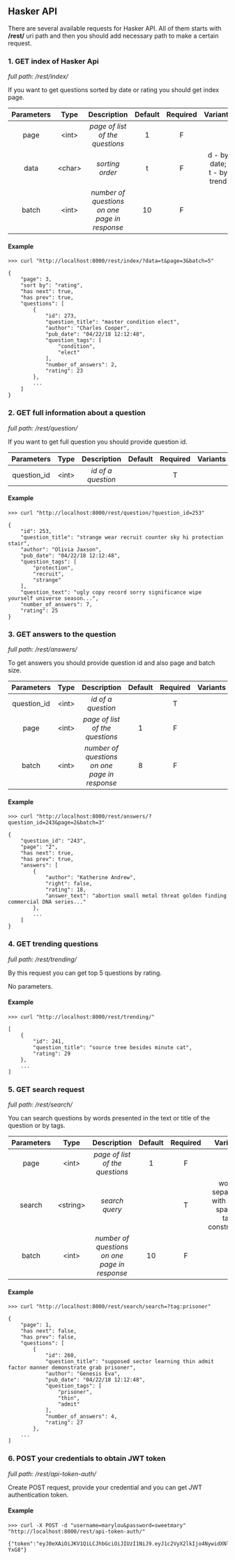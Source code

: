 ## Hasker API

There are several available requests for Hasker API. 
All of them starts with **/rest/** uri path and then you should add necessary path to make a certain request.

### 1. GET index of Hasker Api
*full path: /rest/index/*

If you want to get questions sorted by date or rating you should get index page.

| Parameters | Type | Description | Default | Required | Variants |
|:---:|:---:|:---:|:---:|:---:|:---:|
| page | \<int> | *page of list of the questions* | 1 | F | |
| data | \<char> | *sorting order* | t | F | d - by date;<br> t - by trend |
| batch | \<int> | *number of questions on one page in response* | 10 | F | |

#### Example

```
>>> curl "http://localhost:8000/rest/index/?data=t&page=3&batch=5"

{
    "page": 3,
    "sort by": "rating",
    "has next": true,
    "has prev": true,
    "questions": [
        {
            "id": 273,
            "question_title": "master condition elect",
            "author": "Charles Cooper",
            "pub_date": "04/22/18 12:12:48",
            "question_tags": [
                "condition",
                "elect"
            ],
            "number_of_answers": 2,
            "rating": 23
        },
        ...
    ]
}
```


### 2. GET full information about a question
*full path: /rest/question/*

If you want to get full question you should provide question id.

| Parameters | Type | Description | Default | Required | Variants |
|:---:|:---:|:---:|:---:|:---:|:---:|
| question_id | \<int> | *id of a question* |  | T | |

#### Example

```
>>> curl "http://localhost:8000/rest/question/?question_id=253"

{
    "id": 253,
    "question_title": "strange wear recruit counter sky hi protection stair",
    "author": "Olivia Jaxson",
    "pub_date": "04/22/18 12:12:48",
    "question_tags": [
        "protection",
        "recruit",
        "strange"
    ],
    "question_text": "ugly copy record sorry significance wipe yourself universe season...",
    "number_of_answers": 7,
    "rating": 25
}
```

### 3. GET answers to the question
*full path: /rest/answers/*

To get answers you should provide question id and also page and batch size.

| Parameters | Type | Description | Default | Required | Variants |
|:---:|:---:|:---:|:---:|:---:|:---:|
| question_id | \<int> | *id of a question* | | T | |
| page | \<int> | *page of list of the questions* | 1 | F | |
| batch | \<int> | *number of questions on one page in response* | 8 | F | |

#### Example

```
>>> curl "http://localhost:8000/rest/answers/?question_id=243&page=2&batch=3"

{
    "question_id": "243",
    "page": "2",
    "has next": true,
    "has prev": true,
    "answers": [
        {
            "author": "Katherine Andrew",
            "right": false,
            "rating": 18,
            "answer_text": "abortion small metal threat golden finding commercial DNA series..."
        },
        ...
    ]
}
```

### 4. GET trending questions
*full path: /rest/trending/*

By this request you can get top 5 questions by rating.

No parameters.

#### Example

```
>>> curl "http://localhost:8000/rest/trending/"

[
    {
        "id": 241,
        "question_title": "source tree besides minute cat",
        "rating": 29
    },
    ...
]

```

### 5. GET search request
*full path: /rest/search/*

You can search questions by words presented in the text or title of the question or by tags.

| Parameters | Type | Description | Default | Required | Variants |
|:---:|:---:|:---:|:---:|:---:|:---:|
| page | \<int> | *page of list of the questions* | 1 | F | |
| search | \<string> | *search query* | | T | words separated with white spaces;<br> tag:<your-tag> construction |
| batch | \<int> | *number of questions on one page in response* | 10 | F | |

#### Example

```
>>> curl "http://localhost:8000/rest/search/search=?tag:prisoner"

{
    "page": 1,
    "has next": false,
    "has prev": false,
    "questions": [
        {
            "id": 260,
            "question_title": "supposed sector learning thin admit factor manner demonstrate grab prisoner",
            "author": "Genesis Eva",
            "pub_date": "04/22/18 12:12:48",
            "question_tags": [
                "prisoner",
                "thin",
                "admit"
            ],
            "number_of_answers": 4,
            "rating": 27
        },
    ...
]

```

### 6. POST your credentials to obtain JWT token
*full path: /rest/api-token-auth/*

Create POST request, provide your credential and you can get JWT authentication token.

#### Example

```
>>> curl -X POST -d "username=marylou&password=sweetmary" "http://localhost:8000/rest/api-token-auth/"

{"token":"eyJ0eXAiOiJKV1QiLCJhbGciOiJIUzI1NiJ9.eyJ1c2VyX2lkIjo4NywidXNlcm5hbWUiOiJtYXJ5bG91IiwiZXhwIjoxNTI1ODE5MjMyLCJlbWFpbCI6Im1hcnlsb3VAbWFpbC5jb20ifQ.koWxU19C4iuAd_OHaIucS0r7qEgr3NbUliftPR-YxG8"}
```
